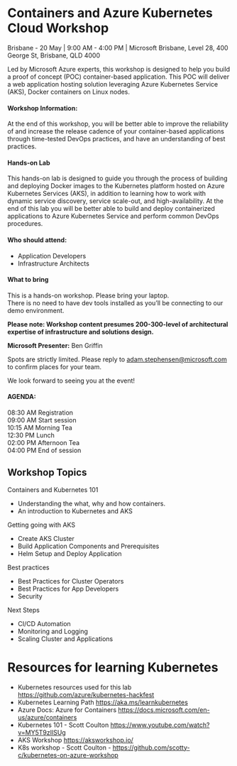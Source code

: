 # Containers and Azure Kubernetes Cloud Workshop 
Brisbane - 20 May | 9:00 AM - 4:00 PM | Microsoft Brisbane, Level 28, 400 George St, Brisbane, QLD 4000

Led by Microsoft Azure experts, this workshop is designed to help you build a proof of concept (POC) container-based application. This POC will deliver a web application hosting solution leveraging Azure Kubernetes Service (AKS), Docker containers on Linux nodes.

#### Workshop Information:  

At the end of this workshop, you will be better able to improve the reliability of and increase the release cadence of your container-based applications through time-tested DevOps practices, and have an understanding of best practices.

#### Hands-on Lab 

This hands-on lab is designed to guide you through the process of building and deploying Docker images to the Kubernetes platform hosted on Azure Kubernetes Services (AKS), in addition to learning how to work with dynamic service discovery, service scale-out, and high-availability.
At the end of this lab you will be better able to build and deploy containerized applications to Azure Kubernetes Service and perform common DevOps procedures.

#### Who should attend:  
- Application Developers
- Infrastructure Architects

#### What to bring
This is a hands-on workshop. Please bring your laptop.  
There is no need to have dev tools installed as you’ll be connecting to our demo environment. 

**Please note: Workshop content presumes 200-300-level of architectural expertise of infrastructure and solutions design.** 

**Microsoft Presenter:** Ben Griffin

Spots are strictly limited. Please reply to adam.stephensen@microsoft.com to confirm places for your team. 

We look forward to seeing you at the event!

#### AGENDA:
08:30 AM	Registration  
09:00 AM	Start session  
10:15 AM	Morning Tea  
12:30 PM	Lunch  
02:00 PM	Afternoon Tea  
04:00 PM	End of session  
 

## Workshop Topics

Containers and Kubernetes 101 
- Understanding the what, why and how containers. 
- An introduction to Kubernetes and AKS

Getting going with AKS
- Create AKS Cluster
- Build Application Components and Prerequisites
- Helm Setup and Deploy Application

Best practices 
- Best Practices for Cluster Operators
- Best Practices for App Developers
- Security

Next Steps
- CI/CD Automation
- Monitoring and Logging
- Scaling Cluster and Applications

# Resources for learning Kubernetes

- Kubernetes resources used for this lab https://github.com/azure/kubernetes-hackfest
- Kubernetes Learning Path https://aka.ms/learnkubernetes
- Azure Docs: Azure for Containers https://docs.microsoft.com/en-us/azure/containers
- Kubernetes 101 - Scott Coulton https://www.youtube.com/watch?v=MY5T9zIlSUg
- AKS Workshop https://aksworkshop.io/
- K8s workshop - Scott Coulton - https://github.com/scotty-c/kubernetes-on-azure-workshop
